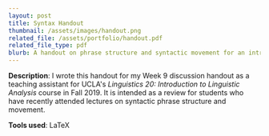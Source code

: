 ```yaml
---
layout: post
title: Syntax Handout
thumbnail: /assets/images/handout.png
related_file: /assets/portfolio/handout.pdf
related_file_type: pdf
blurb: A handout on phrase structure and syntactic movement for an introductory linguistics class.
---
```


**Description**: I wrote this handout for my Week 9 discussion handout as a teaching assistant for UCLA's *Linguistics 20: Introduction to Linguistic Analysis* course in Fall 2019. It is intended as a review for students who have recently attended lectures on syntactic phrase structure and movement.

**Tools used**: LaTeX
